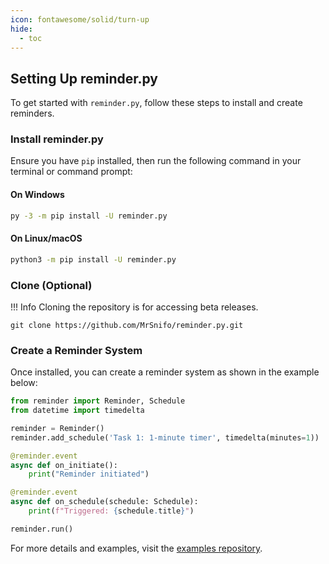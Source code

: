 ```yaml
---
icon: fontawesome/solid/turn-up
hide:
  - toc
---
```


## Setting Up reminder.py

To get started with `reminder.py`, follow these steps to install and create reminders.

### Install reminder.py

Ensure you have `pip` installed, then run the following command in your terminal or command prompt:

#### On Windows

```bash
py -3 -m pip install -U reminder.py
```

#### On Linux/macOS

```bash
python3 -m pip install -U reminder.py
```

### Clone (Optional)

!!! Info
    Cloning the repository is for accessing beta releases.

```shell
git clone https://github.com/MrSnifo/reminder.py.git
```

### Create a Reminder System

Once installed, you can create a reminder system as shown in the example below:

```python
from reminder import Reminder, Schedule
from datetime import timedelta

reminder = Reminder()
reminder.add_schedule('Task 1: 1-minute timer', timedelta(minutes=1))

@reminder.event
async def on_initiate():
    print("Reminder initiated")

@reminder.event
async def on_schedule(schedule: Schedule):
    print(f"Triggered: {schedule.title}")

reminder.run()
```

For more details and examples, visit the [examples repository](https://github.com/MrSniFo/reminder.py/tree/main/examples).